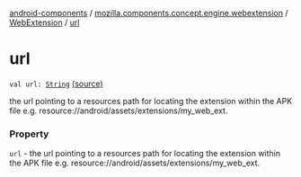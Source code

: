 [android-components](../../index.md) / [mozilla.components.concept.engine.webextension](../index.md) / [WebExtension](index.md) / [url](./url.md)

# url

`val url: `[`String`](https://kotlinlang.org/api/latest/jvm/stdlib/kotlin/-string/index.html) [(source)](https://github.com/mozilla-mobile/android-components/blob/master/components/concept/engine/src/main/java/mozilla/components/concept/engine/webextension/WebExtension.kt#L23)

the url pointing to a resources path for locating the extension
within the APK file e.g. resource://android/assets/extensions/my_web_ext.

### Property

`url` - the url pointing to a resources path for locating the extension
within the APK file e.g. resource://android/assets/extensions/my_web_ext.